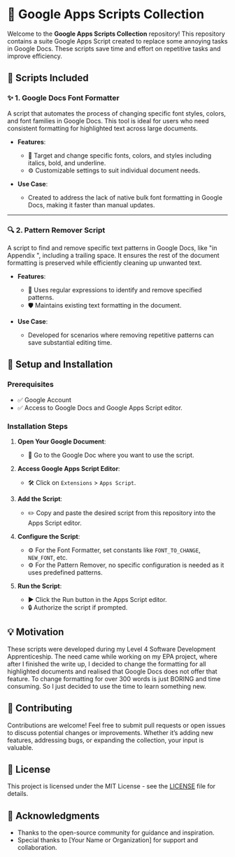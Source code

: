 # 📜 Google Apps Scripts Collection

Welcome to the **Google Apps Scripts Collection** repository! This repository contains a suite  Google Apps Script created to replace some annoying tasks in Google Docs. These scripts save time and effort on repetitive tasks and improve efficiency.

## 📂 Scripts Included

### ✨ 1. Google Docs Font Formatter

A script that automates the process of changing specific font styles, colors, and font families in Google Docs. This tool is ideal for users who need consistent formatting for highlighted text across large documents.

- **Features**:
  - 🎨 Target and change specific fonts, colors, and styles including italics, bold, and underline.
  - ⚙️ Customizable settings to suit individual document needs.
  
- **Use Case**:
  - Created to address the lack of native bulk font formatting in Google Docs, making it faster than manual updates.

---

### 🔍 2. Pattern Remover Script

A script to find and remove specific text patterns in Google Docs, like "in Appendix <letter>", including a trailing space. It ensures the rest of the document formatting is preserved while efficiently cleaning up unwanted text.

- **Features**:
  - 🧹 Uses regular expressions to identify and remove specified patterns.
  - 🛡️ Maintains existing text formatting in the document.
  
- **Use Case**:
  - Developed for scenarios where removing repetitive patterns can save substantial editing time.

## 🚀 Setup and Installation

### Prerequisites

- ✅ Google Account
- ✅ Access to Google Docs and Google Apps Script editor.

### Installation Steps

1. **Open Your Google Document**:
   - 📂 Go to the Google Doc where you want to use the script.

2. **Access Google Apps Script Editor**:
   - 🛠️ Click on `Extensions` > `Apps Script`.

3. **Add the Script**:
   - ✏️ Copy and paste the desired script from this repository into the Apps Script editor.

4. **Configure the Script**:
   - ⚙️ For the Font Formatter, set constants like `FONT_TO_CHANGE`, `NEW_FONT`, etc.
   - ⚙️ For the Pattern Remover, no specific configuration is needed as it uses predefined patterns.

5. **Run the Script**:
   - ▶️ Click the Run button in the Apps Script editor.
   - 🔒 Authorize the script if prompted.

## 💡 Motivation

These scripts were developed during my Level 4 Software Development Apprenticeship. The need came while working on my EPA project, where after I finished the write up, I decided to change the formatting for all highlighted documents and realised that Google Docs does not offer that feature. To change formatting for over 300 words is just BORING and time consuming. So I just decided to use the time to learn something new.

## 🤝 Contributing

Contributions are welcome! Feel free to submit pull requests or open issues to discuss potential changes or improvements. Whether it’s adding new features, addressing bugs, or expanding the collection, your input is valuable.

## 📜 License

This project is licensed under the MIT License - see the [LICENSE](LICENSE) file for details.

## 🙏 Acknowledgments

- Thanks to the open-source community for guidance and inspiration.
- Special thanks to [Your Name or Organization] for support and collaboration.